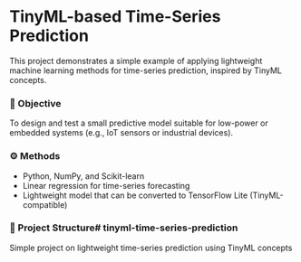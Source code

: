 # TinyML-based Time-Series Prediction

This project demonstrates a simple example of applying lightweight machine learning methods for time-series prediction, inspired by TinyML concepts.

### 🧩 Objective
To design and test a small predictive model suitable for low-power or embedded systems (e.g., IoT sensors or industrial devices).

### ⚙️ Methods
- Python, NumPy, and Scikit-learn  
- Linear regression for time-series forecasting  
- Lightweight model that can be converted to TensorFlow Lite (TinyML-compatible)

### 📂 Project Structure# tinyml-time-series-prediction
Simple project on lightweight time-series prediction using TinyML concepts
